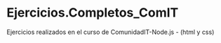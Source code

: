 # Ejercicios.Completos_ComIT
Ejercicios realizados en el curso de ComunidadIT-Node.js - (html y css)
